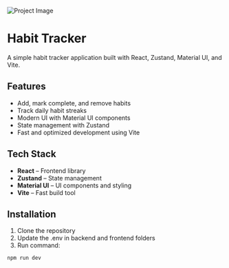 ![Project Image](https://raw.githubusercontent.com/rapinderjeet/ilearn-mern-products/main/project-image.png)

# Habit Tracker

A simple habit tracker application built with React, Zustand, Material UI, and Vite.

## Features

- Add, mark complete, and remove habits
- Track daily habit streaks
- Modern UI with Material UI components
- State management with Zustand
- Fast and optimized development using Vite

## Tech Stack

- **React** – Frontend library
- **Zustand** – State management
- **Material UI** – UI components and styling
- **Vite** – Fast build tool

## Installation

1. Clone the repository
2. Update the .env in backend and frontend folders
3. Run command:
```bash
npm run dev
```
